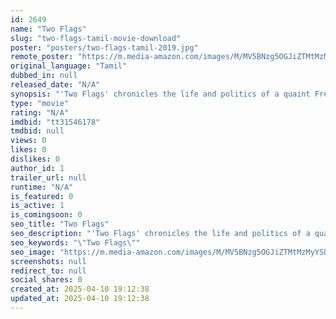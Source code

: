 ```yaml
---
id: 2649
name: "Two Flags"
slug: "two-flags-tamil-movie-download"
poster: "posters/two-flags-tamil-2019.jpg"
remote_poster: "https://m.media-amazon.com/images/M/MV5BNzg5OGJiZTMtMzMyYS00ZjgyLWExMzEtZTViMmY4NmVhZmU4XkEyXkFqcGc@._V1_SX300.jpg"
original_language: "Tamil"
dubbed_in: null
released_date: "N/A"
synopsis: "'Two Flags' chronicles the life and politics of a quaint French town: Pondicherry. As the 4600 Tamil French people belonging to the Tamil ethnic community, gear up for the French Presidential elections (2017) the film explores the..."
type: "movie"
rating: "N/A"
imdbid: "tt31546178"
tmdbid: null
views: 0
likes: 0
dislikes: 0
author_id: 1
trailer_url: null
runtime: "N/A"
is_featured: 0
is_active: 1
is_comingsoon: 0
seo_title: "Two Flags"
seo_description: "'Two Flags' chronicles the life and politics of a quaint French town: Pondicherry. As the 4600 Tamil French people belonging to the Tamil ethnic community, gear up for the French Presidential elections (2017) the film explores the..."
seo_keywords: "\"Two Flags\""
seo_image: "https://m.media-amazon.com/images/M/MV5BNzg5OGJiZTMtMzMyYS00ZjgyLWExMzEtZTViMmY4NmVhZmU4XkEyXkFqcGc@._V1_SX300.jpg"
screenshots: null
redirect_to: null
social_shares: 0
created_at: 2025-04-10 19:12:38
updated_at: 2025-04-10 19:12:38
---
```


